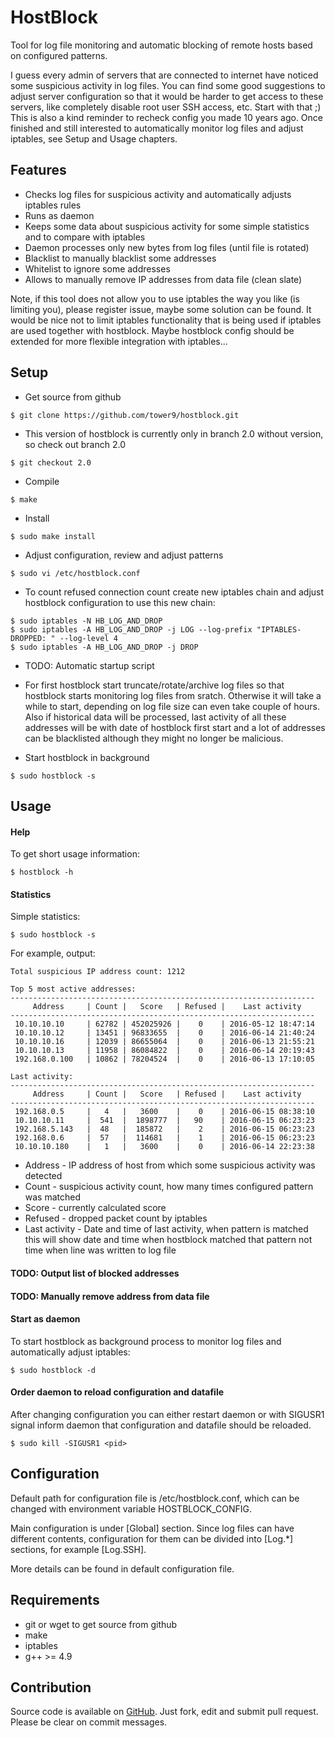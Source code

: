 HostBlock
=========

Tool for log file monitoring and automatic blocking of remote hosts based on configured patterns.

I guess every admin of servers that are connected to internet have noticed some suspicious activity in log files. You can find some good suggestions to adjust server configuration so that it would be harder to get access to these servers, like completely disable root user SSH access, etc. Start with that ;) This is also a kind reminder to recheck config you made 10 years ago. Once finished and still interested to automatically monitor log files and adjust iptables, see Setup and Usage chapters.

Features
--------

 - Checks log files for suspicious activity and automatically adjusts iptables rules
 - Runs as daemon
 - Keeps some data about suspicious activity for some simple statistics and to compare with iptables
 - Daemon processes only new bytes from log files (until file is rotated)
 - Blacklist to manually blacklist some addresses
 - Whitelist to ignore some addresses
 - Allows to manually remove IP addresses from data file (clean slate)

Note, if this tool does not allow you to use iptables the way you like (is limiting you), please register issue, maybe some solution can be found. It would be nice not to limit iptables functionality that is being used if iptables are used together with hostblock. Maybe hostblock config should be extended for more flexible integration with iptables...

Setup
-----

 - Get source from github
```
$ git clone https://github.com/tower9/hostblock.git
```
 - This version of hostblock is currently only in branch 2.0 without version, so check out branch 2.0
```
$ git checkout 2.0
```
 - Compile
```
$ make
```
 - Install
```
$ sudo make install
```
 - Adjust configuration, review and adjust patterns
```
$ sudo vi /etc/hostblock.conf
```
 - To count refused connection count create new iptables chain and adjust hostblock configuration to use this new chain:
```
$ sudo iptables -N HB_LOG_AND_DROP
$ sudo iptables -A HB_LOG_AND_DROP -j LOG --log-prefix "IPTABLES-DROPPED: " --log-level 4
$ sudo iptables -A HB_LOG_AND_DROP -j DROP
```
 - TODO: Automatic startup script

 - For first hostblock start truncate/rotate/archive log files so that hostblock starts monitoring log files from sratch. Otherwise it will take a while to start, depending on log file size can even take couple of hours. Also if historical data will be processed, last activity of all these addresses will be with date of hostblock first start and a lot of addresses can be blacklisted although they might no longer be malicious.

 - Start hostblock in background
```
$ sudo hostblock -s
```

Usage
-----

#### Help

To get short usage information:
```
$ hostblock -h
```

#### Statistics
Simple statistics:
```
$ sudo hostblock -s
```
For example, output:
```
Total suspicious IP address count: 1212

Top 5 most active addresses:
--------------------------------------------------------------------
     Address     | Count |   Score   | Refused |    Last activity   
--------------------------------------------------------------------
 10.10.10.10     | 62782 | 452025926 |    0    | 2016-05-12 18:47:14
 10.10.10.12     | 13451 | 96833655  |    0    | 2016-06-14 21:40:24
 10.10.10.16     | 12039 | 86655064  |    0    | 2016-06-13 21:55:21
 10.10.10.13     | 11958 | 86084822  |    0    | 2016-06-14 20:19:43
 192.168.0.100   | 10862 | 78204524  |    0    | 2016-06-13 17:10:05

Last activity:
--------------------------------------------------------------------
     Address     | Count |   Score   | Refused |    Last activity   
--------------------------------------------------------------------
 192.168.0.5     |   4   |   3600    |    0    | 2016-06-15 08:38:10
 10.10.10.11     |  541  |  1898777  |   90    | 2016-06-15 06:23:23
 192.168.5.143   |  48   |  185872   |    2    | 2016-06-15 06:23:23
 192.168.0.6     |  57   |  114681   |    1    | 2016-06-15 06:23:23
 10.10.10.180    |   1   |   3600    |    0    | 2016-06-14 22:23:38
```
 - Address - IP address of host from which some suspicious activity was detected
 - Count - suspicious activity count, how many times configured pattern was matched
 - Score - currently calculated score
 - Refused - dropped packet count by iptables
 - Last activity - Date and time of last activity, when pattern is matched this will show date and time when hostblock matched that pattern not time when line was written to log file

#### TODO: Output list of blocked addresses

#### TODO: Manually remove address from data file

#### Start as daemon

To start hostblock as background process to monitor log files and automatically adjust iptables:
```
$ sudo hostblock -d
```

#### Order daemon to reload configuration and datafile

After changing configuration you can either restart daemon or with SIGUSR1 signal inform daemon that configuration and datafile should be reloaded.
```
$ sudo kill -SIGUSR1 <pid>
```

Configuration
-------------
Default path for configuration file is /etc/hostblock.conf, which can be changed with environment variable HOSTBLOCK_CONFIG.

Main configuration is under [Global] section. Since log files can have different contents, configuration for them can be divided into [Log.*] sections, for example [Log.SSH].

More details can be found in default configuration file.

Requirements
------------

 - git or wget to get source from github
 - make
 - iptables
 - g++ >= 4.9

Contribution
------------

Source code is available on [GitHub](https://github.com/tower9/hostblock). Just fork, edit and submit pull request. Please be clear on commit messages.
